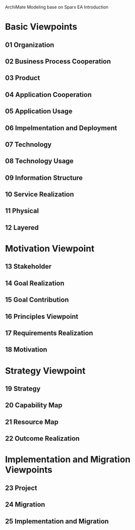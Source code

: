  ArchiMate Modeling base on Sparx EA Introduction

# Basic Viewpoints

## 01 Organization

## 02 Business Process Cooperation

## 03 Product

## 04 Application Cooperation

## 05 Application Usage

## 06 Impelmentation and Deployment

## 07 Technology

## 08 Technology Usage

## 09 Information Structure

## 10 Service Realization

## 11 Physical

## 12 Layered

# Motivation Viewpoint

## 13 Stakeholder

## 14 Goal Realization

## 15 Goal Contribution

## 16 Principles Viewpoint

## 17 Requirements Realization

## 18 Motivation

# Strategy Viewpoint

## 19 Strategy

## 20 Capability Map

## 21 Resource Map

## 22 Outcome Realization

# Implementation and Migration Viewpoints

## 23 Project

## 24 Migration

## 25 Implementation and Migration
